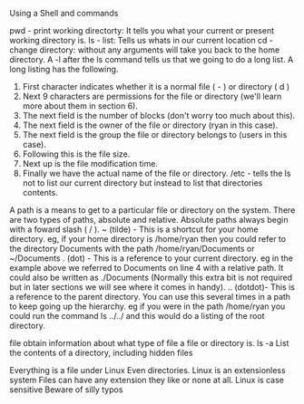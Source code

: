 Using a Shell and commands

pwd - print working directorty: It tells you what your current or present working directory is.
ls - list: Tells us whats in our current location
cd - change directory: without any arguments will take you back to the home directory.
A -l after the ls command tells us that we going to do a long list. A long listing has the following.
1. First character indicates whether it is a normal file ( - ) or directory ( d )
2. Next 9 characters are permissions for the file or directory (we'll learn more about them in section 6).
3. The next field is the number of blocks (don't worry too much about this).
4. The next field is the owner of the file or directory (ryan in this case).
5. The next field is the group the file or directory belongs to (users in this case).
6. Following this is the file size.
7. Next up is the file modification time.
8. Finally we have the actual name of the file or directory.
/etc - tells the ls not to list our current directory but instead to list that directories contents.

A path is a means to get to a particular file or directory on the system. There are two types of paths, absolute and relative.
Absolute paths always begin with a foward slash ( / ).
~ (tilde) - This is a shortcut for your home directory. eg, if your home directory is /home/ryan then you could refer to the directory Documents with the path /home/ryan/Documents or ~/Documents
. (dot) - This is a reference to your current directory. eg in the example above we referred to Documents on line 4 with a relative path. It could also be written as ./Documents (Normally this extra bit is not required but in later sections we will see where it comes in handy).
.. (dotdot)- This is a reference to the parent directory. You can use this several times in a path to keep going up the hierarchy. eg if you were in the path /home/ryan you could run the command ls ../../ and this would do a listing of the root directory.

file
obtain information about what type of file a file or directory is.
ls -a
List the contents of a directory, including hidden files

Everything is a file under Linux
Even directories.
Linux is an extensionless system
Files can have any extension they like or none at all.
Linux is case sensitive
Beware of silly typos
